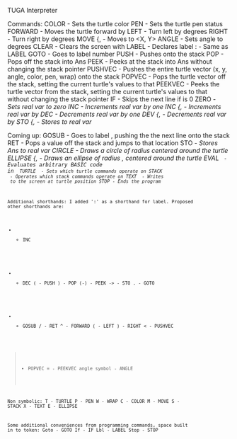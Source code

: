 TUGA Interpreter

Commands:
COLOR - Sets the turtle color
PEN - Sets the turtle pen status
FORWARD <amt> - Moves the turtle forward by <amt>
LEFT <amt> - Turn left by <amt> degrees
RIGHT <amt> - Turn right by <amt> degrees
MOVE {<X>,<Y> - Moves to <X, Y>
ANGLE <amt> - Sets angle to <amt> degrees
CLEAR <color> - Clears the screen with <color>
LABEL <number> - Declares label <number>
    :<number> - Same as LABEL <number>
GOTO <number> - Goes to label number <number>
PUSH <val> - Pushes <val> onto the stack
POP - Pops off the stack into Ans
PEEK - Peeks at the stack into Ans without changing the stack pointer
PUSHVEC - Pushes the entire turtle vector (x, y, angle, color, pen, wrap) onto the stack
POPVEC - Pops the turtle vector off the stack, setting the current turtle's values to that
PEEKVEC - Peeks the turtle vector from the stack, setting the current turtle's values to that without changing the stack pointer
IF <val> - Skips the next line if <val> is 0
ZERO <var> - Sets real var <var> to zero
INC <var> - Increments real var <var> by one
INC {<var>,<val> - Increments real var <var> by <val>
DEC <var> - Decrements real var <var> by one
DEV {<var>,<val> - Decrements real var <var> by <val>
STO {<var>,<val> - Stores <val> to real var <var>

Coming up:
GOSUB <number> - Goes to label <number>, pushing the the next line onto the stack
RET - Pops a value off the stack and jumps to that location
STO <var> - Stores Ans to real var <var>
CIRCLE <radius> - Draws a circle of radius <radius> centered around the turtle
ELLIPSE {<radiusX>,<radiusY> - Draws an ellipse of radius <radiusX>,<radiusY> centered around the turtle
EVAL <code> - Evaluates arbitrary BASIC code in <code>
TURTLE <num> - Sets which turtle commands operate on
STACK <num> - Operates which stack commands operate on
TEXT <str> - Writes <str> to the screen at turtle position
STOP - Ends the program

Additional shorthands:
I added ':' as a shorthand for label. Proposed other shorthands are:
+ - INC
- - DEC
( - PUSH
) - POP
(-) - PEEK
-> - STO
. - GOTO
* - GOSUB
/ - RET
^ - FORWARD
( - LEFT
) - RIGHT
< - PUSHVEC
> - POPVEC
= - PEEKVEC
angle symbol - ANGLE

Non symbolic:
T - TURTLE
P - PEN
W - WRAP
C - COLOR
M - MOVE
S - STACK
X - TEXT
E - ELLIPSE

Some additional conveniences from programming commands, space built in to token:
Goto - GOTO
If - IF
Lbl - LABEL
Stop - STOP